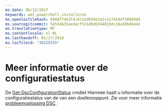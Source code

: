 ```yaml
---
ms.date: 06/12/2017
keywords: wmf,powershell,installeren
ms.openlocfilehash: 04087fde3f4c87a5db59e2a2ca174344f3886988
ms.sourcegitcommit: 54534635eedacf531d8d6344019dc16a50b8b441
ms.translationtype: MT
ms.contentlocale: nl-NL
ms.lasthandoff: 05/17/2018
ms.locfileid: "34225535"
---
```

# <a name="details-about-configuration-status"></a>Meer informatie over de configuratiestatus

De [Get-DscConfigurationStatus](https://technet.microsoft.com/library/mt517868.aspx) cmdlet Hiermee haalt u informatie over de configuratiestatus van de van een doelknooppunt.
Zie voor meer informatie [probleemoplossing DSC](https://msdn.microsoft.com/powershell/dsc/troubleshooting).
